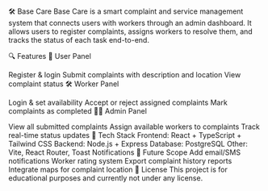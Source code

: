 
🛠️ Base Care
Base Care is a smart complaint and service management system that connects users with workers through an admin dashboard. It allows users to register complaints, assigns workers to resolve them, and tracks the status of each task end-to-end.

🔍 Features
👤 User Panel

Register & login
Submit complaints with description and location
View complaint status
🛠️ Worker Panel

Login & set availability
Accept or reject assigned complaints
Mark complaints as completed
🧑‍💼 Admin Panel

View all submitted complaints
Assign available workers to complaints
Track real-time status updates
🧱 Tech Stack
Frontend: React + TypeScript + Tailwind CSS
Backend: Node.js + Express
Database: PostgreSQL
Other: Vite, React Router, Toast Notifications
🚀 Future Scope
Add email/SMS notifications
Worker rating system
Export complaint history reports
Integrate maps for complaint location
📎 License
This project is for educational purposes and currently not under any license.


